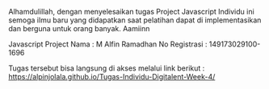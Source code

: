 Alhamdulillah, dengan menyelesaikan tugas Project Javascript Individu ini semoga ilmu baru yang didapatkan saat pelatihan dapat di implementasikan dan berguna untuk orang banyak. Aamiinn

Javascript Project
Nama : M Alfin Ramadhan
No Registrasi : 149173029100-1696

Tugas tersebut bisa langsung di akses melalui link berikut : https://alpinjolala.github.io/Tugas-Individu-Digitalent-Week-4/
